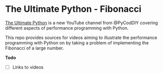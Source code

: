 # The Ultimate Python - Fibonacci
[The Ultimate Python](https://www.youtube.com/@pycoddiy) is a new YouTube channel from @PyCodDIY covering different aspects of performance programming with Python.

This repo provides sources for videos aiming to illustrate the performance programming with Python on by taking a problem of implementing the Fibonacci of a large number. 

**Todo**
- [ ] Links to videos
